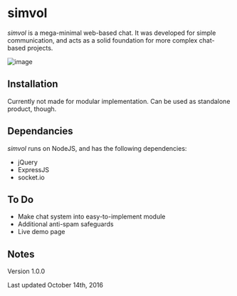 # simvol
_simvol_ is a mega-minimal web-based chat.
It was developed for simple communication, and acts as a solid foundation for more complex chat-based projects.

![image](https://i.imgur.com/U6jhfD6.png)

## Installation
Currently not made for modular implementation. Can be used as standalone product, though.

## Dependancies
_simvol_ runs on NodeJS, and has the following dependencies:
  - jQuery
  - ExpressJS
  - socket.io

## To Do
 - Make chat system into easy-to-implement module
 - Additional anti-spam safeguards
 - Live demo page

## Notes

Version 1.0.0

Last updated October 14th, 2016
